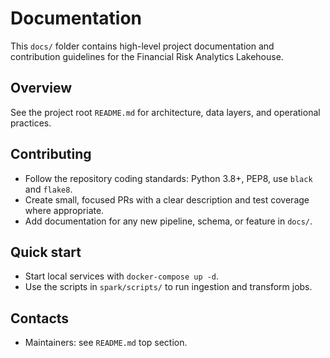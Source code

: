 # Documentation

This `docs/` folder contains high-level project documentation and contribution guidelines for the Financial Risk Analytics Lakehouse.

## Overview
See the project root `README.md` for architecture, data layers, and operational practices.

## Contributing
- Follow the repository coding standards: Python 3.8+, PEP8, use `black` and `flake8`.
- Create small, focused PRs with a clear description and test coverage where appropriate.
- Add documentation for any new pipeline, schema, or feature in `docs/`.

## Quick start
- Start local services with `docker-compose up -d`.
- Use the scripts in `spark/scripts/` to run ingestion and transform jobs.

## Contacts
- Maintainers: see `README.md` top section.

